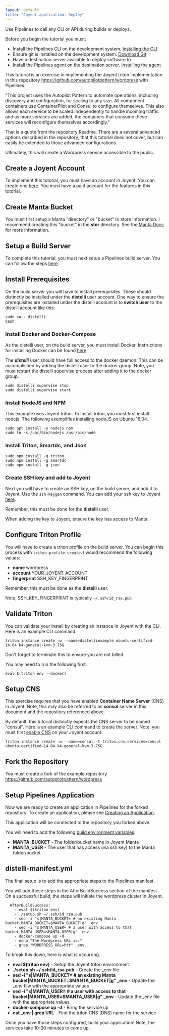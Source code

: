 ```yaml
---
layout: default
title: "Joyent application: Deploy"
---
```


Use Pipelines to call any CLI or API during builds or deploys.

Before you begin the tutorial you must:

* Install the Pipelines CLI on the development system. [Installing the CLI](./cli.html)
* Ensure git is installed on the development system. [Download Git](http://git-scm.com/downloads)
* Have a destination server available to deploy software to. 
* Install the Pipelines agent on the destination server. [Installing the agent](./agent.html)

This tutorial is an exercise in implementing the Joyent triton implementation in this repository <a href="https://github.com/autopilotpattern/wordpress">https://github.com/autopilotpattern/wordpress</a> with Pipelines.

"This project uses the Autopilot Pattern to automate operations, including discovery and configuration, for scaling to any size. All component containers use ContainerPilot and Consul to configure themselves. This also allows each service to be scaled independently to handle incoming traffic and as more services are added, the containers that consume these services will reconfigure themselves accordingly."

That is a quote from the repository Readme. There are a several advanced options described in the repository, that this tutorial does not cover, but can easily be extended to those advanced configurations.

Ultimately, this will create a Wordpress service accessible to the public.

<h2><a name="create-a-joyent-account"></a>Create a Joyent Account</h2>

To implement this tutorial, you must have an account in Joyent. You can create one <a href="https://my.joyent.com/landing/signup/">here</a>. You must have a paid account for the features in this tutorial.


<h2><a name="create-manta-bucket"></a>Create Manta Bucket</h2>

You must first setup a Manta "directory" or "bucket" to store information. I recommend creating this "bucket" in the <b>stor</b> directory. See the <a href="https://apidocs.joyent.com/manta/">Manta Docs</a> for more information.


<h2><a name="create-a-build-server"></a>Setup a Build Server</h2>

To complete this tutorial, you must next setup a Pipelines build server. You can follow the steps <a href="./server.html">here</a>.


<h2><a name="install-prerequisites"></a>Install Prerequisites</h2>

On the build server you will have to install prerequisites. These should distinctly be installed under the <b>distelli</b> user account. One way to ensure the prerequisites are installed under the distelli account is to <b>switch user</b> to the distelli account like this:

~~~
sudo su - distelli
bash
~~~


<h3><a name="install-docker-and-docker-compose"></a>Install Docker and Docker-Compose</h3>

As the distelli user, on the build server, you must install Docker. Instructions for installing Docker can be found <a href="https://lb.docs-docker-com.99f58319.svc.dockerapp.io/engine/installation/">here</a>.

The <b><i>distelli</i></b> user should have full access to the docker daemon. This can be accomplished by adding the distelli user to the docker group. Note, you must restart the distelli supervise process after adding it to the docker group.

~~~
sudo distelli supervise stop
sudo distelli supervise start
~~~


<h3><a name="install-nodejs-and-npm"></a>Install NodeJS and NPM</h3>

This example uses Joyent triton. To install triton, you must first install nodejs. The following exemplifies installing nodeJS on Ubuntu 16.04.

~~~
sudo apt install -y nodejs npm
sudo ln -s /uar/bin/nodejs /usr/bin/node
~~~


<h3><a name="install-triton-smartdc-and-json"></a>Install Triton, Smartdc, and Json</h3>

~~~
sudo npm install -g triton
sudo npm install -g smartdc
sudo npm install -g json
~~~

<h3><a name="create-ssh-key-and-add-to-joyent"></a>Create SSH key and add to Joyent</h3>

Next you will have to create an SSH key, on the build server, and add it to Joyent. Use the <code>ssh-keygen</code> command. You can add your ssh key to Joyent <a href="https://my.joyent.com/main/#!/account">here</a>.

Remember, this must be done for the <b>distelli</b> user.

When adding the key to Joyent, ensure the key has access to Manta.


<h2><a name="configure-triton-profile"></a>Configure Triton Profile</h2>

You will have to create a triton profile on the build server. You can begin this process with <code>triton profile create</code>. I would recommend the following values:

<ul>
  <li><b>name</b> wordpress</li>
  <li><b>account</b> YOUR_JOYENT_ACCOUNT</li>
  <li><b>fingerprint</b> SSH_KEY_FINGERPRINT</li>
</ul>

Remember, this must be done as the <b>distelli</b> user.

Note, SSH_KEY_FINGERPRINT is typically <code>~/.ssh/id_rsa.pub</code>


<h2><a name="validate-triton"></a>Validate Triton</h2>

You can validate your install by creating an instance in Joyent with the CLI. Here is an example CLI command.

~~~
triton instance create -w --name=distelliexample ubuntu-certified-14.04 k4-general-kvm-3.75G
~~~

Don't forget to terminate this to ensure you are not billed.

You may need to run the following first.

~~~
eval $(triton env --docker)
~~~

<h2><a name="setup-cns"></a>Setup CNS</h2>

This exercise requires that you have enabled <b>Container Name Server</b> (CNS) in Joyent. Note, this may also be referred to as <b><i>consul</i></b> server in this document and the repository referenced above.

By default, this tutorial distinctly expects the CNS server to be named "consul". Here is an example CLI command to create the server. Note, you must first <a href="https://docs.joyent.com/public-cloud/network/cns/usage#using-triton-cns-with-triton-cli">enable CNS</a> on your Joyent account.

~~~
triton instance create -w --name=consul -t triton.cns.services=consul ubuntu-certified-14.04 k4-general-kvm-3.75G
~~~

<h2><a name="fork-the-repository"></a>Fork the Repository</h2>

You must create a fork of the example repository</a> <a href="https://github.com/autopilotpattern/wordpress">https://github.com/autopilotpattern/wordpress</a>


<h2><a name="setup-distelli-application"></a>Setup Pipelines Application</h2>

Now we are ready to create an application in Pipelines for the forked repository. To create an application, please see <a href="./application-create.html">Creating an Application</a>.

This application will be connected to the repository you forked above.

You will need to add the following <a href="./build-configure.html">build environment variables</a>:

<ul>
  <li><b>MANTA_BUCKET</b> - The folder/bucket name in Joyent Manta</li>
  <li><b>MANTA_USER</b> - The user that has access (via ssh key) to the Manta folder/bucket</li>
</ul>

<h2><a name="setup-manifest"></a>distelli-manifest.yml</h2>

The final setup is to add the appropriate steps to the Pipelines manifest.

You will add these steps in the AfterBuildSuccess section of the manifest. On a successful build, the steps will initiate the wordpress cluster in Joyent.

~~~
  AfterBuildSuccess:
    - eval $(triton env)
    - ./setup.sh ~/.ssh/id_rsa.pub
    - sed -i "s|MANTA_BUCKET= # an existing Manta bucket|MANTA_BUCKET=$MANTA_BUCKET|g" _env
    - sed -i "s|MANTA_USER= # a user with access to that bucket|MANTA_USER=$MANTA_USER|g" _env
    - docker-compose up -d
    - echo "The Wordpress URL is:"
    - grep "WORDPRESS_URL=htt" _env
~~~

To break this down, here is what is occurring.

<ul>
  <li><b>eval $(triton env)</b> - Setup the Joyent triton environment.</li>
  <li><b>./setup.sh ~/.ssh/id_rsa.pub</b> - Create the _env file</li>
  <li><b>sed -i "s|MANTA_BUCKET= # an existing Manta bucket|MANTA_BUCKET=$MANTA_BUCKET|g" _env</b> - Update the _env filw with the appropriate values</li>
  <li><b>sed -i "s|MANTA_USER= # a user with access to that bucket|MANTA_USER=$MANTA_USER|g" _env</b> - Update the _env file with the appropriate values</li>
  <li><b>docker-compose up -d</b> - Bring the service up</li>
  <li><b>cat _env | grep URL</b> - Find the triton CNS (DNS) name for the service</li>
</ul>

Once you have those steps configured, build your application! Note, the services take 10-20 minutes to come up.
